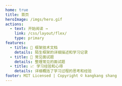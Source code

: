 ```yaml
---
home: true
title: 首页
heroImage: /imgs/hero.gif
actions:
  - text: 开始阅读 →
    link: /css/layout/flex/
    type: primary
features:
  - title: 🚧 框架技术文档
    details: 陌生框架的详细描述和学习记录
  - title: 📒 常见面试题
    details: 整理常见的面试题
  - title: 📈 学习经验和心得
    details: 详细概括了学习过程的思考和经验
footer: MIT Licensed | Copyright © kangkang shang
---
```



